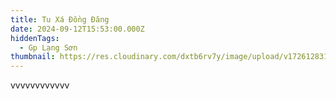 ```yaml
---
title: Tu Xá Đồng Đăng
date: 2024-09-12T15:53:00.000Z
hiddenTags:
  - Gp Lạng Sơn
thumbnail: https://res.cloudinary.com/dxtb6rv7y/image/upload/v1726128314/Dong_Dang_xbxoo8.jpg
---
```

vvvvvvvvvvvv
